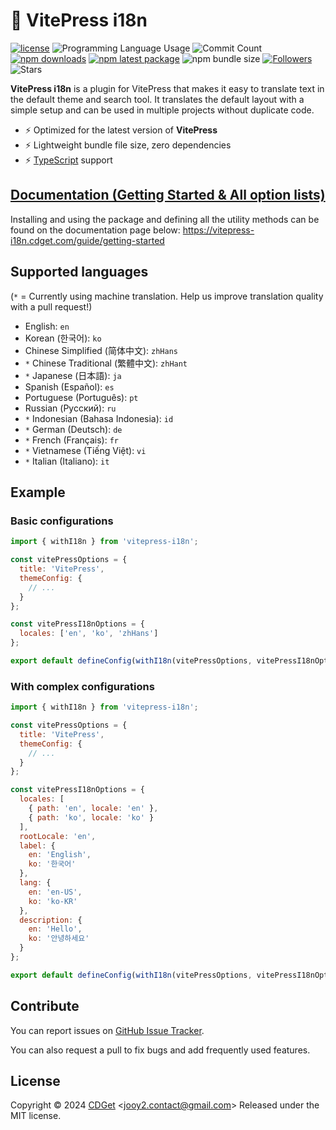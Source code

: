 # 🔌 VitePress i18n

[![license](https://img.shields.io/badge/license-MIT-blue.svg)](https://github.com/jooy2/vitepress-i18n/blob/master/LICENSE) ![Programming Language Usage](https://img.shields.io/github/languages/top/jooy2/vitepress-i18n) ![Commit Count](https://img.shields.io/github/commit-activity/y/jooy2/vitepress-i18n) [![npm downloads](https://img.shields.io/npm/dm/vitepress-i18n.svg)](https://www.npmjs.com/package/vitepress-i18n) [![npm latest package](https://img.shields.io/npm/v/vitepress-i18n/latest.svg)](https://www.npmjs.com/package/vitepress-i18n) ![npm bundle size](https://img.shields.io/bundlephobia/min/vitepress-i18n) [![Followers](https://img.shields.io/github/followers/jooy2?style=social)](https://github.com/jooy2) ![Stars](https://img.shields.io/github/stars/jooy2/vitepress-i18n?style=social)

**VitePress i18n** is a plugin for VitePress that makes it easy to translate text in the default theme and search tool. It translates the default layout with a simple setup and can be used in multiple projects without duplicate code.

- ⚡️ Optimized for the latest version of **VitePress**
- ⚡️ Lightweight bundle file size, zero dependencies
- ⚡️ [TypeScript](https://www.typescriptlang.org) support

## [Documentation (Getting Started & All option lists)](https://vitepress-i18n.cdget.com/guide/getting-started)

Installing and using the package and defining all the utility methods can be found on the documentation page below: https://vitepress-i18n.cdget.com/guide/getting-started

## Supported languages

(`*` = Currently using machine translation. Help us improve translation quality with a pull request!)

- English: `en`
- Korean (한국어): `ko`
- Chinese Simplified (简体中文): `zhHans`
- `*` Chinese Traditional (繁體中文): `zhHant`
- `*` Japanese (日本語): `ja`
- Spanish (Español): `es`
- Portuguese (Português): `pt`
- Russian (Русский): `ru`
- `*` Indonesian (Bahasa Indonesia): `id`
- `*` German (Deutsch): `de`
- `*` French (Français): `fr`
- `*` Vietnamese (Tiếng Việt): `vi`
- `*` Italian (Italiano): `it`

## Example

### Basic configurations

```javascript
import { withI18n } from 'vitepress-i18n';

const vitePressOptions = {
  title: 'VitePress',
  themeConfig: {
    // ...
  }
};

const vitePressI18nOptions = {
  locales: ['en', 'ko', 'zhHans']
};

export default defineConfig(withI18n(vitePressOptions, vitePressI18nOptions));
```

### With complex configurations

```javascript
import { withI18n } from 'vitepress-i18n';

const vitePressOptions = {
  title: 'VitePress',
  themeConfig: {
    // ...
  }
};

const vitePressI18nOptions = {
  locales: [
    { path: 'en', locale: 'en' },
    { path: 'ko', locale: 'ko' }
  ],
  rootLocale: 'en',
  label: {
    en: 'English',
    ko: '한국어'
  },
  lang: {
    en: 'en-US',
    ko: 'ko-KR'
  },
  description: {
    en: 'Hello',
    ko: '안녕하세요'
  }
};

export default defineConfig(withI18n(vitePressOptions, vitePressI18nOptions));
```

## Contribute

You can report issues on [GitHub Issue Tracker](https://github.com/jooy2/vitepress-i18n/issues).

You can also request a pull to fix bugs and add frequently used features.

## License

Copyright © 2024 [CDGet](https://cdget.com) <[jooy2.contact@gmail.com](mailto:jooy2.contact@gmail.com)> Released under the MIT license.
